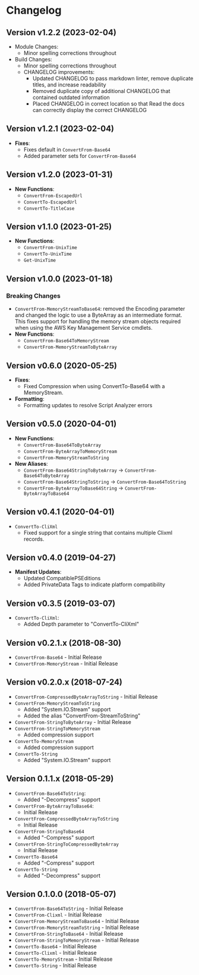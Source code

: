# Changelog

## Version v1.2.2 (2023-02-04)

* Module Changes:
    * Minor spelling corrections throughout
* Build Changes:
    * Minor spelling corrections throughout
    * CHANGELOG improvements:
        * Updated CHANGELOG to pass markdown linter, remove duplicate titles, and increase readability
        * Removed duplicate copy of additional CHANGELOG that contained outdated information
        * Placed CHANGELOG in correct location so that Read the docs can correctly display the correct CHANGELOG

## Version v1.2.1 (2023-02-04)

* **Fixes**:
    * Fixes default in `ConvertFrom-Base64`
    * Added parameter sets for `ConvertFrom-Base64`

## Version v1.2.0 (2023-01-31)

* **New Functions**:
    * `ConvertFrom-EscapedUrl`
    * `ConvertTo-EscapedUrl`
    * `ConvertTo-TitleCase`

## Version v1.1.0 (2023-01-25)

* **New Functions**:
    * `ConvertFrom-UnixTime`
    * `ConvertTo-UnixTime`
    * `Get-UnixTime`

## Version v1.0.0 (2023-01-18)

### Breaking Changes

* `ConvertFrom-MemoryStreamToBase64`: removed the Encoding parameter and changed the logic to use a ByteArray as an intermediate format. This fixes support for handling the memory stream objects required when using the AWS Key Management Service cmdlets.
* **New Functions**:
    * `ConvertFrom-Base64ToMemoryStream`
    * `ConvertFrom-MemoryStreamToByteArray`

## Version v0.6.0 (2020-05-25)

* **Fixes**:
    * Fixed Compression when using ConvertTo-Base64 with a MemoryStream.
* **Formatting**:
    * Formatting updates to resolve Script Analyzer errors

## Version v0.5.0 (2020-04-01)

* **New Functions**:
    * `ConvertFrom-Base64ToByteArray`
    * `ConvertFrom-ByteArrayToMemoryStream`
    * `ConvertFrom-MemoryStreamToString`
* **New Aliases**:
    * `ConvertFrom-Base64StringToByteArray` -> `ConvertFrom-Base64ToByteArray`
    * `ConvertFrom-Base64StringToString` -> `ConvertFrom-Base64ToString`
    * `ConvertFrom-ByteArrayToBase64String` -> `ConvertFrom-ByteArrayToBase64`

## Version v0.4.1 (2020-04-01)

* `ConvertTo-CliXml`
    * Fixed support for a single string that contains multiple Clixml records.

## Version v0.4.0 (2019-04-27)

* **Manifest Updates**:
    * Updated CompatiblePSEditions
    * Added PrivateData Tags to indicate platform compatibility

## Version v0.3.5 (2019-03-07)

* `ConvertTo-CliXml`:
    * Added Depth parameter to "ConvertTo-CliXml"

## Version v0.2.1.x (2018-08-30)

* `ConvertFrom-Base64` - Initial Release
* `ConvertFrom-MemoryStream` - Initial Release

## Version v0.2.0.x (2018-07-24)

* `ConvertFrom-CompressedByteArrayToString` - Initial Release
* `ConvertFrom-MemoryStreamToString`
    * Added "System.IO.Stream" support
    * Added the alias "ConvertFrom-StreamToString"
* `ConvertFrom-StringToByteArray` - Initial Release
* `ConvertFrom-StringToMemoryStream`
    * Added compression support
* `ConvertTo-MemoryStream`
    * Added compression support
* `ConvertTo-String`
    * Added "System.IO.Stream" support

## Version 0.1.1.x (2018-05-29)

* `ConvertFrom-Base64ToString`:
    * Added "-Decompress" support
* `ConvertFrom-ByteArrayToBase64`:
    * Initial Release
* `ConvertFrom-CompressedByteArrayToString`
    * Initial Release
* `ConvertFrom-StringToBase64`
    * Added "-Compress" support
* `ConvertFrom-StringToCompressedByteArray`
    * Initial Release
* `ConvertTo-Base64`
    * Added "-Compress" support
* `ConvertTo-String`
    * Added "-Decompress" support

## Version 0.1.0.0 (2018-05-07)

* `ConvertFrom-Base64ToString` - Initial Release
* `ConvertFrom-Clixml` - Initial Release
* `ConvertFrom-MemoryStreamToBase64` - Initial Release
* `ConvertFrom-MemoryStreamToString` - Initial Release
* `ConvertFrom-StringToBase64` - Initial Release
* `ConvertFrom-StringToMemoryStream` - Initial Release
* `ConvertTo-Base64` - Initial Release
* `ConvertTo-Clixml` - Initial Release
* `ConvertTo-MemoryStream` - Initial Release
* `ConvertTo-String` - Initial Release
